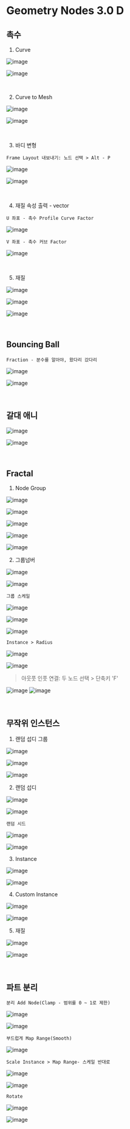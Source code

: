 Geometry Nodes 3.0 D
=====================

촉수 
-----

1. Curve 

![image](https://user-images.githubusercontent.com/30430227/141031782-3aad68f6-b2da-4d06-bf7d-286412268ca2.png)

![image](https://user-images.githubusercontent.com/30430227/149078129-fc5fd3f9-3c55-43d1-8396-698ee576788a.png)

<br>

2. Curve to Mesh 

![image](https://user-images.githubusercontent.com/30430227/149080036-92fac574-4ddc-459d-b98f-97ac22ca1e52.png)

![image](https://user-images.githubusercontent.com/30430227/149080004-2e85d51c-b071-4726-90b0-f3ad02ce5d17.png)

<br>

3. 바디 변형

`Frame Layout 내보내기: 노드 선택 > Alt - P`

![image](https://user-images.githubusercontent.com/30430227/149081382-11cb17e3-1233-411e-919f-4d095c51bd74.png)

![image](https://user-images.githubusercontent.com/30430227/149081479-53fea5e7-fcc6-409b-abe9-cda19e6ec861.png)

<br>

4. 재질 속성 출력 - vector 

`U 좌표 - 촉수 Profile Curve Factor`

![image](https://user-images.githubusercontent.com/30430227/149083477-caa1b106-2074-4e9b-aa60-9d863bd8491b.png)

`V 좌표 - 촉수 커브 Factor`

![image](https://user-images.githubusercontent.com/30430227/149083775-f71a2dc4-d9b0-4686-9050-0a0a5e4c628b.png)

<br>

5. 재질

![image](https://user-images.githubusercontent.com/30430227/141043359-e4fdea19-2159-425d-8429-5cbda6cd0242.png)

![image](https://user-images.githubusercontent.com/30430227/141043409-379a9a00-560b-49d7-be87-18385e90abfc.png)

![image](https://user-images.githubusercontent.com/30430227/141044103-c42ce7a3-e8b5-43e3-8091-cfaf9c19e52f.png)

<br>

Bouncing Ball
--------------

`Fraction - 분수를 알아야, 왔다리 갔다리`

![image](https://user-images.githubusercontent.com/30430227/141301980-d987cd50-52d3-4aa1-b915-a52e61e8c818.png)

![image](https://user-images.githubusercontent.com/30430227/141302207-b8f8cd04-afbd-4d9c-860f-dfe9ceae870a.png)

<br>

갈대 애니 
--------

![image](https://user-images.githubusercontent.com/30430227/141364325-a50e06a3-24d8-4b73-8b22-ca5193d2bccb.png)

![image](https://user-images.githubusercontent.com/30430227/141364414-0291dba2-a5dc-4d8c-b80b-e75d59d892b2.png)

<br>

Fractal 
---------

1. Node Group

![image](https://user-images.githubusercontent.com/30430227/141422414-8cedd828-264a-4472-8cf2-5bbc101c8039.png)

![image](https://user-images.githubusercontent.com/30430227/141422454-61617d9b-44a6-4cd1-9e9a-b50b2562d045.png)

![image](https://user-images.githubusercontent.com/30430227/141422489-8655a457-7f0e-4f9c-a253-72019909cb87.png)

![image](https://user-images.githubusercontent.com/30430227/141422691-f7f7637c-06fb-4303-b391-6e61587b9cde.png)

![image](https://user-images.githubusercontent.com/30430227/141422705-41074bdc-6406-49e3-aaab-b96e9402374d.png)

2. 그룹넘버 

![image](https://user-images.githubusercontent.com/30430227/141423524-8c050fee-48d3-4920-b3b9-d3edacabe5a4.png)

![image](https://user-images.githubusercontent.com/30430227/141423606-137fe703-c1e5-4430-b021-75bba1834951.png)

`그룹 스케일`

![image](https://user-images.githubusercontent.com/30430227/141424076-4dd45b2d-1d38-46b7-8f36-37a84a536ccf.png)

![image](https://user-images.githubusercontent.com/30430227/141424097-52c95934-2a06-44ae-b7f3-d1a6cb4801c0.png)

![image](https://user-images.githubusercontent.com/30430227/141424145-aea0748c-8323-4e7f-963c-44d1456f9daa.png)

`Instance > Radius`

![image](https://user-images.githubusercontent.com/30430227/141424412-54a76ac4-e471-4701-a5d3-f18f5f53aca4.png)

![image](https://user-images.githubusercontent.com/30430227/141424430-a37e3d44-a963-45b7-8cd8-a8ba629afd33.png)

> 아웃풋 인풋 연결: 두 노드 선택 > 단축키 'F'

![image](https://user-images.githubusercontent.com/30430227/141424610-9db2b1c8-a0f6-4917-8bd8-456d751ff1fc.png)
![image](https://user-images.githubusercontent.com/30430227/141424694-57c1d80a-9656-422b-80a7-e292e710fb84.png)

<br>

무작위 인스턴스 
----------------

1. 랜덤 섭디 그룹 

![image](https://user-images.githubusercontent.com/30430227/141304056-f58f4135-f729-4b90-a91c-9efa40b9a284.png)

![image](https://user-images.githubusercontent.com/30430227/141304303-0ee0f0a3-f039-49a4-8268-a08aa789b11c.png)

![image](https://user-images.githubusercontent.com/30430227/141304342-f9790f01-2972-441d-9be2-bddd37388d94.png)

2. 랜덤 섭디 

![image](https://user-images.githubusercontent.com/30430227/141304543-7bd99868-60ee-48b4-8ef0-d7921f8d9488.png)

![image](https://user-images.githubusercontent.com/30430227/141304575-1d56929b-9e49-4535-a3cb-f58883957b07.png)

`랜덤 시드`

![image](https://user-images.githubusercontent.com/30430227/141304771-bb3e4b1a-0a22-4bca-ae20-ca8ec926d382.png)

![image](https://user-images.githubusercontent.com/30430227/141304803-91ec74e9-baef-492c-a993-329b8c709c76.png)

3. Instance

![image](https://user-images.githubusercontent.com/30430227/141305373-131047b8-25bd-40f8-83c5-22c1bd52287a.png)

![image](https://user-images.githubusercontent.com/30430227/141305405-cc14cb93-52bf-4b9e-bc5e-209d7958995a.png)

4. Custom Instance

![image](https://user-images.githubusercontent.com/30430227/141306195-c02cb72a-5ae6-477b-896c-84293f5f799e.png)

![image](https://user-images.githubusercontent.com/30430227/141306256-df919928-8ddd-46ee-8e30-bbe7ede57bef.png)

5. 재질 

![image](https://user-images.githubusercontent.com/30430227/141306614-1f52f757-2345-4f61-b812-3d8344cf973c.png)

![image](https://user-images.githubusercontent.com/30430227/141306665-d762876e-388e-4b40-932d-a38229b41920.png)

<br>

파트 분리
-------------

`분리 Add Node(Clamp - 범위를 0 ~ 1로 제한)`

![image](https://user-images.githubusercontent.com/30430227/141369015-d8829dea-a7cd-4924-a3cd-e0883124e28b.png)

![image](https://user-images.githubusercontent.com/30430227/141368982-f374d3bf-085f-4700-bc28-f738f0c3cfbf.png)

`부드럽게 Map Range(Smooth)`

![image](https://user-images.githubusercontent.com/30430227/141369241-70d3d1bf-9009-491c-b82f-3e24a6f5af17.png)

`Scale Instance > Map Range- 스케일 반대로`

![image](https://user-images.githubusercontent.com/30430227/141369904-786119d4-0d27-4bef-bf8f-3bfa40a65bc0.png)

![image](https://user-images.githubusercontent.com/30430227/141369972-4534a74a-662d-4ab6-87e8-32c70cb1a364.png)

`Rotate`

![image](https://user-images.githubusercontent.com/30430227/141370665-c612996a-802e-4711-a7d7-93e80a762115.png)

![image](https://user-images.githubusercontent.com/30430227/141370762-9f7765fc-3f77-43c5-98aa-cd7333caa0ee.png)

<br>






